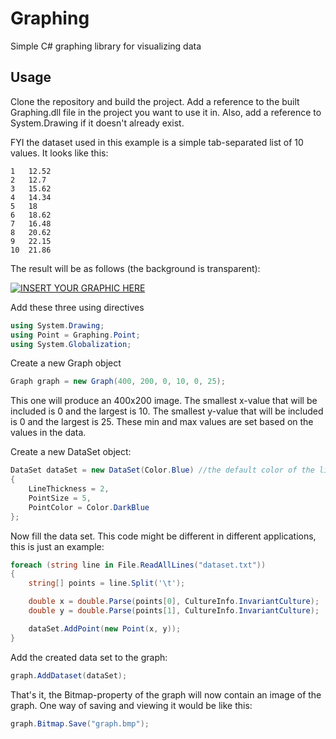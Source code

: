 # Graphing
Simple C# graphing library for visualizing data

## Usage
Clone the repository and build the project. Add a reference to the built Graphing.dll file in the project you want to use it in.
Also, add a reference to System.Drawing if it doesn't already exist.

FYI the dataset used in this example is a simple tab-separated list of 10 values. It looks like this:
```text
1	12.52
2	12.7
3	15.62
4	14.34
5	18
6	18.62
7	16.48
8	20.62
9	22.15
10	21.86
```

The result will be as follows (the background is transparent):

[![INSERT YOUR GRAPHIC HERE](https://i.imgur.com/29Dyd7g.png)]()

Add these three using directives
```C#
using System.Drawing;
using Point = Graphing.Point;
using System.Globalization;
```

Create a new Graph object
```C#
Graph graph = new Graph(400, 200, 0, 10, 0, 25);
```
This one will produce an 400x200 image.
The smallest x-value that will be included is 0 and the largest is 10.
The smallest y-value that will be included is 0 and the largest is 25.
These min and max values are set based on the values in the data.

Create a new DataSet object:
```C#
DataSet dataSet = new DataSet(Color.Blue) //the default color of the lines, points and fill will now be Color.Blue
{
    LineThickness = 2,
    PointSize = 5,
    PointColor = Color.DarkBlue
};
```
Now fill the data set. This code might be different in different applications, this is just an example:
```C#
foreach (string line in File.ReadAllLines("dataset.txt"))
{
    string[] points = line.Split('\t');

    double x = double.Parse(points[0], CultureInfo.InvariantCulture);
    double y = double.Parse(points[1], CultureInfo.InvariantCulture);

    dataSet.AddPoint(new Point(x, y));
}
```
Add the created data set to the graph:
```C#
graph.AddDataset(dataSet);
```

That's it, the Bitmap-property of the graph will now contain an image of the graph.
One way of saving and viewing it would be like this:
```C#
graph.Bitmap.Save("graph.bmp");
```
